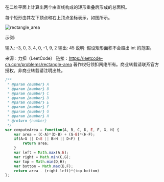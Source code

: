 在二维平面上计算出两个由直线构成的矩形重叠后形成的总面积。

每个矩形由其左下顶点和右上顶点坐标表示，如图所示。

![rectangle_area](C:\Users\柯杰鑫\Desktop\rectangle_area.png)

示例:

输入: -3, 0, 3, 4, 0, -1, 9, 2
输出: 45
说明: 假设矩形面积不会超出 int 的范围。

来源：力扣（LeetCode）
链接：https://leetcode-cn.com/problems/rectangle-area
著作权归领扣网络所有。商业转载请联系官方授权，非商业转载请注明出处。



```javascript
/**
 * @param {number} A
 * @param {number} B
 * @param {number} C
 * @param {number} D
 * @param {number} E
 * @param {number} F
 * @param {number} G
 * @param {number} H
 * @return {number}
 */
var computeArea = function(A, B, C, D, E, F, G, H) {
    var area = (C-A)*(D-B) + (G-E)*(H-F);
    if(A>G || C<E || B>H || D<F) {
        return area;
    }
    var left = Math.max(A,E);
    var right = Math.min(C,G);
    var top = Math.min(D,H);
    var bottom = Math.max(B,F);
    return area - (right-left)*(top-bottom)
};
```

